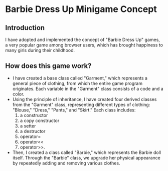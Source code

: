 # Barbie Dress Up Minigame Concept

## Introduction
I have adopted and implemented the concept of "Barbie Dress Up" games, a very popular game among browser users, which has brought happiness to many girls during their childhood. 
## How does this game work?
* I have created a base class called "Garment," which represents a general piece of clothing, from which the entire game program originates. Each variable in the "Garment" class consists of a code and a color. 
* Using the principle of inheritance, I have created four derived classes from the "Garment" class, representing different types of clothing: "Blouse," "Dress," "Pants," and "Skirt." Each class includes:
    1. a constructor
    2. a copy constructor
    3. a setter
    4. a destructor
    5. operator=
    6. operator<<
    7. operator>>. 
* Then, I created a class called "Barbie," which represents the Barbie doll itself. Through the "Barbie" class, we upgrade her physical appearance by repeatedly adding and removing various clothes.
